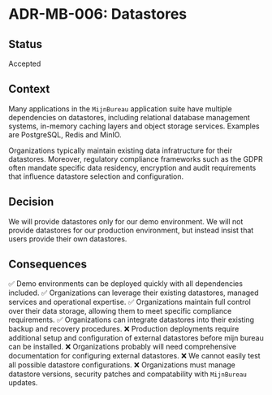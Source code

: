 # ADR-MB-006: Datastores

## Status

Accepted

## Context

Many applications in the `MijnBureau` application suite have multiple dependencies on datastores,
including relational database management systems, in-memory caching layers and object storage services.
Examples are PostgreSQL, Redis and MinIO.

Organizations typically maintain existing data infratructure for their datastores.
Moreover, regulatory compliance frameworks such as the GDPR often mandate specific data residency,
encryption and audit requirements that influence datastore selection and configuration.

## Decision

We will provide datastores only for our demo environment. We will not provide datastores for our
production environment, but instead insist that users provide their own datastores.

## Consequences

✅ Demo environments can be deployed quickly with all dependencies included.
✅ Organizations can leverage their existing datastores, managed services and operational expertise.
✅ Organizations maintain full control over their data storage, allowing them to meet specific
compliance requirements.
✅ Organizations can integrate datastores into their existing backup and recovery procedures.
❌ Production deployments require additional setup and configuration of external datastores before
mijn bureau can be installed.
❌ Organizations probably will need comprehensive documentation for configuring external datastores.
❌ We cannot easily test all possible datastore configurations.
❌ Organizations must manage datastore versions, security patches and compatability with `MijnBureau`
updates.
